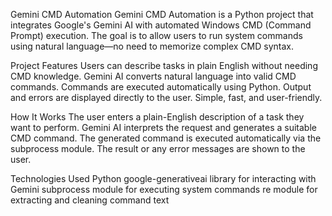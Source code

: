Gemini CMD Automation
Gemini CMD Automation is a Python project that integrates Google's Gemini AI with automated Windows CMD (Command Prompt) execution. The goal is to allow users to run system commands using natural language—no need to memorize complex CMD syntax.

Project Features
Users can describe tasks in plain English without needing CMD knowledge.
Gemini AI converts natural language into valid CMD commands.
Commands are executed automatically using Python.
Output and errors are displayed directly to the user.
Simple, fast, and user-friendly.

How It Works
The user enters a plain-English description of a task they want to perform.
Gemini AI interprets the request and generates a suitable CMD command.
The generated command is executed automatically via the subprocess module.
The result or any error messages are shown to the user.

Technologies Used
Python
google-generativeai library for interacting with Gemini
subprocess module for executing system commands
re module for extracting and cleaning command text
 









